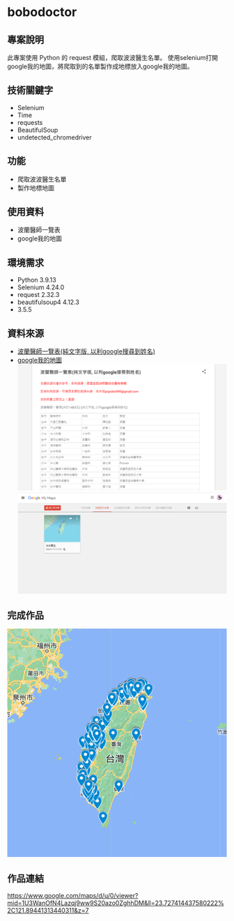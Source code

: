 # bobodoctor

## 專案說明

此專案使用 Python 的 request 模組，爬取波波醫生名單。 使用selenium打開google我的地圖，將爬取到的名單製作成地標放入google我的地圖。

## 技術關鍵字

- Selenium
- Time
- requests
- BeautifulSoup
- undetected_chromedriver

## 功能

- 爬取波波醫生名單
- 製作地標地圖

## 使用資料

- 波蘭醫師一覽表
- google我的地圖

## 環境需求

- Python 3.9.13
- Selenium 4.24.0
- request 2.32.3
- beautifulsoup4 4.12.3
- 3.5.5

## 資料來源

- [波蘭醫師一覽表(純文字版, 以利google搜尋到姓名)](https://popolist999.blogspot.com/2021/06/google.html)
- [google我的地圖](https://www.google.com/maps/d/u/0/?hl=zh-TW)
![image](https://github.com/trigo941005/bobodoctor/blob/main/bobodoctor_list.png)
![image](https://github.com/trigo941005/bobodoctor/blob/main/Google_My_Map.png)
## 完成作品

![image](https://github.com/trigo941005/bobodoctor/blob/main/%E8%9E%A2%E5%B9%95%E6%93%B7%E5%8F%96%E7%95%AB%E9%9D%A2%202024-11-17%20182210.png)
## 作品連結

https://www.google.com/maps/d/u/0/viewer?mid=1U3WanOfN4Lazqj9ww9S20azo0ZghhDM&ll=23.727414437580222%2C121.89441313440311&z=7
